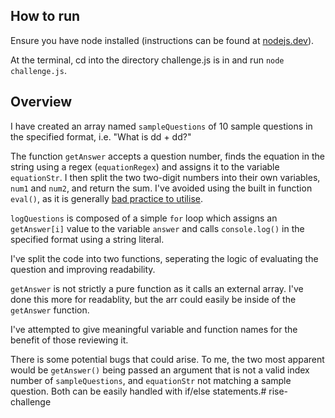 ## How to run
Ensure you have node installed (instructions can be found at [nodejs.dev](https://nodejs.dev/en/)).

At the terminal, cd into the directory challenge.js is in and run `node challenge.js`. 

## Overview
I have created an array named `sampleQuestions` of 10 sample questions in the specified format, i.e. "What is dd + dd?"

The function `getAnswer` accepts a question number, finds the equation in the string using a regex (`equationRegex`) and assigns it to the variable `equationStr`. I then split the two two-digit numbers into their own variables, `num1` and `num2`, and return the sum. I've avoided using the built in function `eval()`, as it is generally [bad practice to utilise](https://developer.mozilla.org/en-US/docs/Web/JavaScript/Reference/Global_Objects/eval#never_use_eval!).

`logQuestions` is composed of a simple `for` loop which assigns an `getAnswer[i]` value to the variable `answer` and calls `console.log()` in the specified format using a string literal. 

I've split the code into two functions, seperating the logic of evaluating the question and improving readability. 

`getAnswer` is not strictly a pure function as it calls an external array. I've done this more for readablity, but the arr could easily be inside of the `getAnswer` function.

I've attempted to give meaningful variable and function names for the benefit of those reviewing it. 

There is some potential bugs that could arise. To me, the two most apparent would be `getAnswer()` being passed an argument that is not a valid index number of `sampleQuestions`,  and `equationStr` not matching a sample question. Both can be easily handled with if/else statements.# rise-challenge
